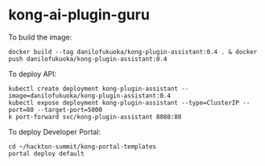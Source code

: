 # kong-ai-plugin-guru

To build the image:
```
docker build --tag danilofukuoka/kong-plugin-assistant:0.4 . & docker push danilofukuoka/kong-plugin-assistant:0.4
```

To deploy API:
```
kubectl create deployment kong-plugin-assistant --image=danilofukuoka/kong-plugin-assistant:0.4
kubectl expose deployment kong-plugin-assistant --type=ClusterIP --port=80 --target-port=5000
k port-forward svc/kong-plugin-assistant 8080:80
```

To deploy Developer Portal:
```
cd ~/hackton-summit/kong-portal-templates
portal deploy default
```